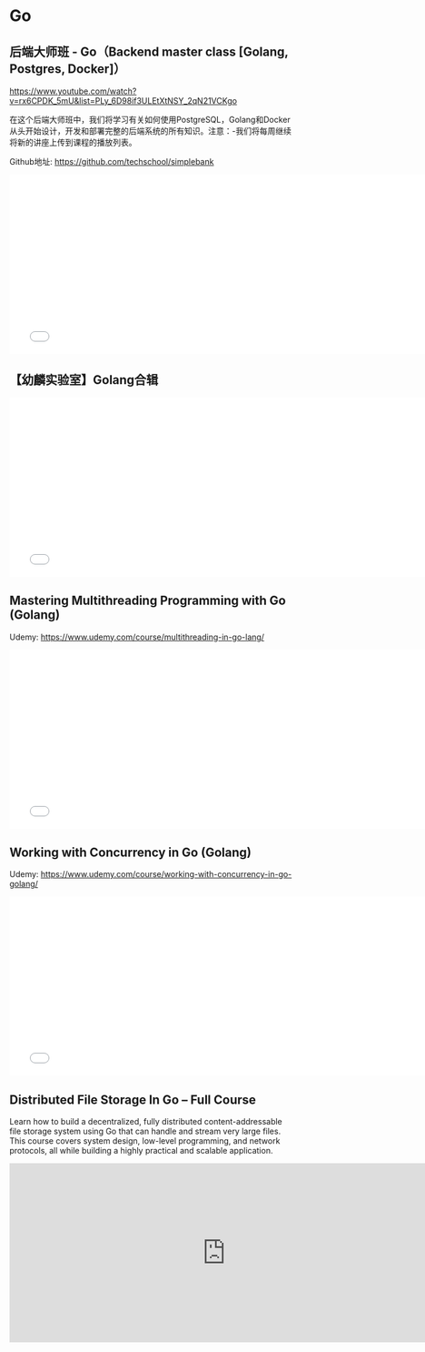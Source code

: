 # Go

## 后端大师班 - Go（Backend master class [Golang, Postgres, Docker]）

https://www.youtube.com/watch?v=rx6CPDK_5mU&list=PLy_6D98if3ULEtXtNSY_2qN21VCKgo

在这个后端大师班中，我们将学习有关如何使用PostgreSQL，Golang和Docker从头开始设计，开发和部署完整的后端系统的所有知识。注意：-我们将每周继续将新的讲座上传到课程的播放列表。

Github地址: https://github.com/techschool/simplebank

<iframe width="760" height="315" src="//player.bilibili.com/player.html?isOutside=true&aid=245437113&bvid=BV1Zv411t7aq&cid=262407176&p=1&autoplay=0" scrolling="no" border="0" frameborder="no" framespacing="0" allowfullscreen="true"></iframe>

## 【幼麟实验室】Golang合辑

<iframe width="760" height="315" src="//player.bilibili.com/player.html?isOutside=true&aid=246038798&bvid=BV1hv411x7we&cid=279322631&p=1&autoplay=0" scrolling="no" border="0" frameborder="no" framespacing="0" allowfullscreen="true"></iframe>

## Mastering Multithreading Programming with Go (Golang)

Udemy: https://www.udemy.com/course/multithreading-in-go-lang/

<iframe width="760" height="315" src="//player.bilibili.com/player.html?isOutside=true&aid=384380554&bvid=BV1NZ4y1b7W6&cid=730432028&p=1&autoplay=0" scrolling="no" border="0" frameborder="no" framespacing="0" allowfullscreen="true"></iframe>

## Working with Concurrency in Go (Golang)

Udemy: https://www.udemy.com/course/working-with-concurrency-in-go-golang/

<iframe width="760" height="315" src="//player.bilibili.com/player.html?isOutside=true&aid=471642000&bvid=BV1TT411L7mt&cid=794192308&p=1&autoplay=0" scrolling="no" border="0" frameborder="no" framespacing="0" allowfullscreen="true"></iframe>

## Distributed File Storage In Go – Full Course

Learn how to build a decentralized, fully distributed content-addressable file storage system using Go that can handle and stream very large files. This course covers system design, low-level programming, and network protocols, all while building a highly practical and scalable application. 

<iframe width="760" height="315" src="https://www.youtube.com/embed/IoY6bE--A54?si=CyVdHaAGzWcKYyjp" title="YouTube video player" frameborder="0" allow="accelerometer; autoplay; clipboard-write; encrypted-media; gyroscope; picture-in-picture; web-share" referrerpolicy="strict-origin-when-cross-origin" allowfullscreen></iframe>